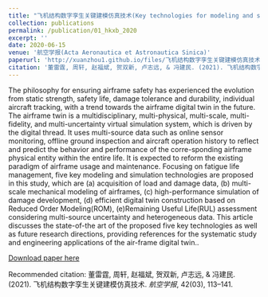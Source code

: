 ```yaml
---
title: "飞机结构数字孪生关键建模仿真技术(Key technologies for modeling and simulation of airframe digital twin)"
collection: publications
permalink: /publication/01_hkxb_2020
excerpt: ''
date: 2020-06-15
venue: '航空学报(Acta Aeronautica et Astronautica Sinica)'
paperurl: 'http://xuanzhou1.github.io/files/飞机结构数字孪生关键建模仿真技术.pdf'
citation: '董雷霆, 周轩, 赵福斌, 贺双新, 卢志远, & 冯建民. (2021). 飞机结构数字孪生关键建模仿真技术. <i>航空学报</i>, 42(03), 113–141.'
---
```


The philosophy for ensuring airframe safety has experienced the evolution from static strength, safety life, damage tolerance and durability, individual aircraft tracking, with a trend towards the airframe digital twin in the future. The airframe twin is a multidisciplinary, multi-physical, multi-scale, multi-fidelity, and multi-uncertainty virtual simulation system, which is driven by the digital thread. It uses multi-source data such as online sensor monitoring, offline ground inspection and aircraft operation history to reflect and predict the behavior and performance of the corre-sponding airframe physical entity within the entire life. It is expected to reform the existing paradigm of airframe usage and maintenance. Focusing on fatigue life management, five key modeling and simulation technologies are proposed in this study, which are (a) acquisition of load and damage data, (b) multi-scale mechanical modeling of airframes, (c) high-performance simulation of damage development, (d) efficient digital twin construction based on Reduced Order Modeling(ROM), (e)Remaining Useful Life(RUL) assessment considering multi-source uncertainty and heterogeneous data. This article discusses the state-of-the art of the proposed five key technologies as well as future research directions, providing references for the systematic study and engineering applications of the air-frame digital twin..

[Download paper here](http://xuanzhou1.github.io/files/飞机结构数字孪生关键建模仿真技术.pdf)

Recommended citation: 董雷霆, 周轩, 赵福斌, 贺双新, 卢志远, & 冯建民. (2021). 飞机结构数字孪生关键建模仿真技术. <i>航空学报</i>, 42(03), 113–141.
